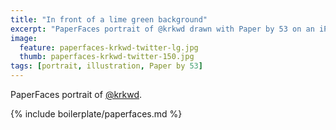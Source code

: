 ```yaml
---
title: "In front of a lime green background"
excerpt: "PaperFaces portrait of @krkwd drawn with Paper by 53 on an iPad."
image: 
  feature: paperfaces-krkwd-twitter-lg.jpg
  thumb: paperfaces-krkwd-twitter-150.jpg
tags: [portrait, illustration, Paper by 53]
---
```


PaperFaces portrait of [@krkwd](http://twitter.com/krkwd).

{% include boilerplate/paperfaces.md %}